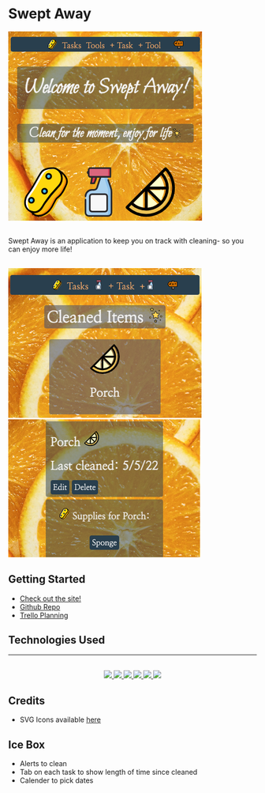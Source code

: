 # Swept Away
![main page](./main_app/static/images/main-page2.png)
##
Swept Away is an application to keep you on track with cleaning- so you can enjoy more life!

## 
![items list](./main_app/static/images/items-ss.png)
![items screenshot](./main_app/static/images/detail-ss.png)

## Getting Started
* [Check out the site!](https://swept-away-rlk.herokuapp.com/)
* [Github Repo](https://github.com/rharen11/swept-away)
* [Trello Planning](https://trello.com/b/tpM0bBsN/swept-away)

## Technologies Used
_______
<div align ="center">
<br>
<a href="#"><img src="https://img.shields.io/badge/html5-%23E34F26.svg?style=for-the-badge&logo=html5&logoColor=white" />  </a>
<a href ="#"><img src="https://img.shields.io/badge/python-%23323330.svg?style=for-the-badge&logo=python&logoColor=%23F7DF1E" />  </a>
<a href="#"><img src="https://img.shields.io/badge/Visual%20Studio-5C2D91.svg?style=for-the-badge&logo=visual-studio&logoColor=white" /> </a>
<a href="#"><img src="https://img.shields.io/badge/css3-%231572B6.svg?style=for-the-badge&logo=css3&logoColor=white" />  </a>
<a href="#"><img src="https://img.shields.io/badge/django-%23E34F26.svg?style=for-the-badge&logo=django&logoColor=white" />  </a>
<a href="#"><img src="https://img.shields.io/badge/docker-5C2D91.svg?style=for-the-badge&logo=docker&logoColor=white" /> </a>
<br>
</div>

## Credits
* SVG Icons available [here](https://www.svgrepo.com/)

## Ice Box
* Alerts to clean
* Tab on each task to show length of time since cleaned
* Calender to pick dates 